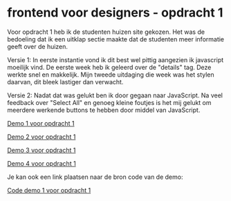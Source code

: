 # frontend voor designers - opdracht 1
Voor opdracht 1 heb ik de studenten huizen site gekozen. Het was de bedoeling dat ik een uitklap sectie maakte dat de studenten meer informatie geeft over de huizen.

Versie 1:
In eerste instantie vond ik dit best wel pittig aangezien ik javascript moeilijk vind. De eerste week heb ik geleerd over de "details" tag. Deze werkte snel en makkelijk. Mijn tweede uitdaging die week was het stylen daarvan, dit bleek lastiger dan verwacht. 

Versie 2:
Nadat dat was gelukt ben ik door gegaan naar JavaScript. Na veel feedback over "Select All" en genoeg kleine foutjes is het mij gelukt om meerdere werkende buttons te hebben door middel van JavaScript.


[Demo 1 voor opdracht 1](https://github.com/Veldte/frontendvoordesigners/opdracht1/v1/)

[Demo 2 voor opdracht 1](https://github.com/Veldte/frontendvoordesigners/opdracht1/v2/)

[Demo 3 voor opdracht 1](https://github.com/Veldte/frontendvoordesigners/opdracht1/v3/)

[Demo 4 voor opdracht 1](https://github.com/Veldte/frontendvoordesigners/opdracht1/v4/)

Je kan ook een link plaatsen naar de bron code van de demo:

[Code demo 1 voor opdracht 1](https://github.com/Veldte/frontendvoordesigners/blob/master/opdracht1/v1/)
